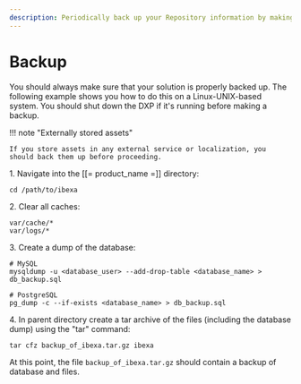 ```yaml
---
description: Periodically back up your Repository information by making a database backup.
---
```


# Backup 

You should always make sure that your solution is properly backed up. The following example shows you how to do this on a Linux-UNIX-based system. You should shut down the DXP if it's running before making a backup.

!!! note "Externally stored assets"

    If you store assets in any external service or localization, you should back them up before proceeding.

1\. Navigate into the [[= product_name =]] directory:
 
```
cd /path/to/ibexa
```
 
2\. Clear all caches:

```
var/cache/*
var/logs/*
```

3\. Create a dump of the database:
 
```
# MySQL
mysqldump -u <database_user> --add-drop-table <database_name> > db_backup.sql

# PostgreSQL
pg_dump -c --if-exists <database_name> > db_backup.sql
```

4\. In parent directory create a tar archive of the files (including the database dump) using the "tar" command:

```
tar cfz backup_of_ibexa.tar.gz ibexa
```

At this point, the file `backup_of_ibexa.tar.gz` should contain a backup of database and files.
